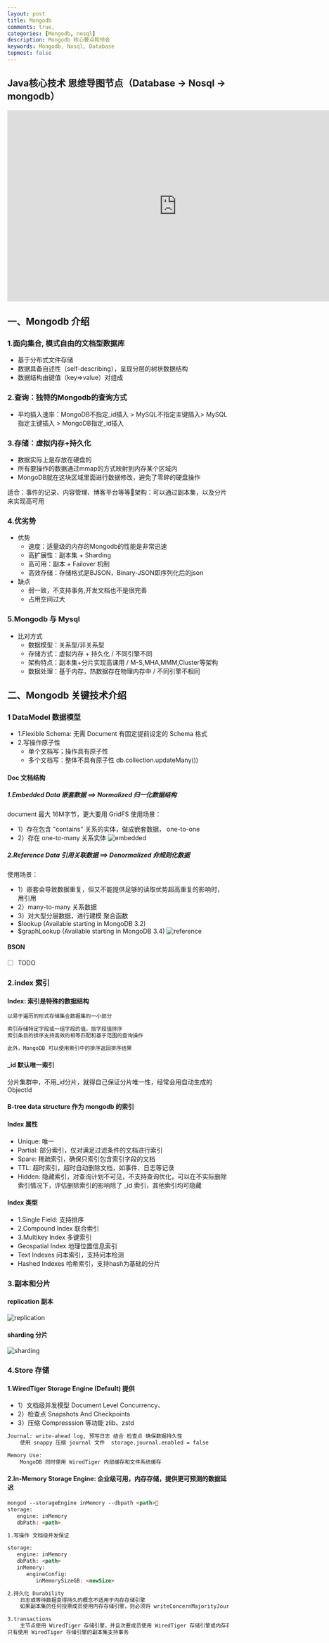 ```yaml
---
layout: post
title: Mongodb
comments: true,
categories: [Mongodb, nosql]
description: Mongodb 核心要点和领会
keywords: Mongodb, Nosql, Database
topmost: false
---
```



## Java核心技术 思维导图节点（Database -> Nosql -> mongodb）
<iframe id="embed_dom" name="embed_dom" frameborder="0" style="display:block;width:770px; height:435px;" src="https://www.processon.com/embed/623b22e5e401fd070bbe3acd"></iframe>

## 一、Mongodb 介绍
### 1.面向集合, 模式自由的文档型数据库
- 基于分布式文件存储
- 数据具备自述性（self-describing），呈现分层的树状数据结构
- 数据结构由键值（key=>value）对组成

### 2.查询：独特的Mongodb的查询方式

- 平均插入速率：MongoDB不指定_id插入 > MySQL不指定主键插入> MySQL指定主键插入 > MongoDB指定_id插入

### 3.存储：虚拟内存+持久化
- 数据实际上是存放在硬盘的
- 所有要操作的数据通过mmap的方式映射到内存某个区域内
- MongoDB就在这块区域里面进行数据修改，避免了零碎的硬盘操作

适合：事件的记录、内容管理、博客平台等等架构：可以通过副本集，以及分片来实现高可用

### 4.优劣势
- 优势
  - 速度：适量级的内存的Mongodb的性能是非常迅速
  - 高扩展性：副本集 + Sharding
  - 高可用：副本 + Failover 机制
  - 高效存储：存储格式是BJSON，Binary-JSON即序列化后的json
- 缺点
  - 弱一致，不支持事务,开发文档也不是很完善
  - 占用空间过大

### 5.Mongodb 与 Mysql
- 比对方式
  - 数据模型：关系型/非关系型
  - 存储方式：虚拟内存 + 持久化 / 不同引擎不同
  - 架构特点：副本集+分片实现高课用 / M-S,MHA,MMM,Cluster等架构
  - 数据处理：基于内存，热数据存在物理内存中 / 不同引擎不相同


## 二、Mongodb 关键技术介绍

### 1 DataModel 数据模型
- 1.Flexible Schema: 无需 Document 有固定提前设定的 Schema 格式
- 2.写操作原子性
  - 单个文档写；操作具有原子性
  - 多个文档写：整体不具有原子性  db.collection.updateMany())

#### Doc 文档结构
##### 1.Embedded Data 嵌套数据 ==> Normalized 归一化数据结构
document 最大 16M字节，更大要用 GridFS
使用场景：
  - 1）存在包含 "contains" 关系的实体，做成嵌套数据， one-to-one
  - 2）存在 one-to-many 关系实体
![embedded](/images/types/mongodb/mongodb-embedded.png)
##### 2.Reference Data 引用关联数据 ==> Denormalized 非规则化数据
使用场景：
- 1）嵌套会导致数据重复，但又不能提供足够的读取优势超高重复的影响时，用引用
- 2）many-to-many 关系数据
- 3）对大型分层数据，进行建模
聚合函数
- $lookup (Available starting in MongoDB 3.2)
- $graphLookup (Available starting in MongoDB 3.4)
![reference](/images/types/mongodb/mongodb-reference.png)


#### BSON
-[ ] TODO


### 2.index 索引
#### Index: 索引是特殊的数据结构
```html
以易于遍历的形式存储集合数据集的一小部分

索引存储特定字段或一组字段的值，按字段值排序
索引条目的排序支持高效的相等匹配和基于范围的查询操作

此外，MongoDB 可以使用索引中的排序返回排序结果
```
#### _id 默认唯一索引
分片集群中，不用_id分片，就得自己保证分片唯一性，经常会用自动生成的 ObjectId

#### B-tree data structure 作为 mongodb 的索引

#### Index 属性
- Unique: 唯一
- Partial: 部分索引，仅对满足过滤条件的文档进行索引
- Spare: 稀疏索引，确保只索引包含索引字段的文档
- TTL: 超时索引，超时自动删除文档，如事件、日志等记录
- Hidden: 隐藏索引，对查询计划不可见，不支持查询优化，可以在不实际删除索引情况下，评估删除索引的影响除了 _id 索引，其他索引均可隐藏

#### Index 类型
- 1.Single Field: 支持排序
- 2.Compound Index 联合索引
- 3.Multikey Index 多键索引
- Geospatial Index 地理位置信息索引
- Text Indexes     问本索引，支持问本检测
- Hashed Indexes   哈希索引，支持hash为基础的分片


### 3.副本和分片
#### replication 副本
![replication](/images/types/mongodb/replication.png)

#### sharding 分片
![sharding](/images/types/mongodb/sharding.png)


### 4.Store 存储
#### 1.WiredTiger Storage Engine (Default) 提供
- 1）文档级并发模型 Document Level Concurrency、
- 2）检查点 Snapshots And Checkpoints
- 3）压缩 Compresssion 等功能 zlib、zstd
```html
Journal: write-ahead log, 预写日志 结合 检查点 确保数据持久性
	使用 snappy 压缩 journal 文件  storage.journal.enabled = false

Memory Use: 
    MongoDB 同时使用 WiredTiger 内部缓存和文件系统缓存
```

#### 2.In-Memory Storage Engine: 企业级可用，内存存储，提供更可预测的数据延迟
```html
mongod --storageEngine inMemory --dbpath <path>
storage:
   engine: inMemory
   dbPath: <path>

1.写操作 文档级并发保证

storage:
   engine: inMemory
   dbPath: <path>
   inMemory:
      engineConfig:
         inMemorySizeGB: <newSize>

2.持久化 Durability
	日志或等待数据变得持久的概念不适用于内存存储引擎
	如果副本集的任何投票成员使用内存存储引擎，则必须将 writeConcernMajorityJournalDefault 设置为 false

3.transactions 
	主节点使用 WiredTiger 存储引擎，并且次要成员使用 WiredTiger 存储引擎或内存存储引擎
只有使用 WiredTiger 存储引擎的副本集支持事务
```









